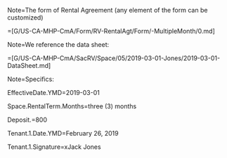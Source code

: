Note=The form of Rental Agreement (any element of the form can be customized)

=[G/US-CA-MHP-CmA/Form/RV-RentalAgt/Form/-MultipleMonth/0.md]

Note=We reference the data sheet:

=[G/US-CA-MHP-CmA/SacRV/Space/05/2019-03-01-Jones/2019-03-01-DataSheet.md]

Note=Specifics:

EffectiveDate.YMD=2019-03-01

Space.RentalTerm.Months=three (3) months

Deposit.$=$800

Tenant.1.Date.YMD=February 26, 2019

Tenant.1.Signature=xJack Jones